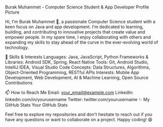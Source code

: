 Burak Muhammet - Computer Science Student & App Developer
Profile Picture

Hi, I'm Burak Muhammet 👋, a passionate Computer Science student with a keen focus on Java and app development. I'm dedicated to learning, building, and contributing to innovative projects that create value and empower people. In my spare time, I enjoy collaborating with others and expanding my skills to stay ahead of the curve in the ever-evolving world of technology.

🌱 Skills & Interests
Languages: Java, JavaScript, Python
Frameworks & Libraries: Android SDK, Spring, React Native
Tools: Git, Android Studio, IntelliJ IDEA, Visual Studio Code
Concepts: Data Structures, Algorithms, Object-Oriented Programming, RESTful APIs
Interests: Mobile App Development, Web Development, AI & Machine Learning, Open Source Contributions

📫 How to Reach Me
Email: your_email@example.com
LinkedIn: linkedin.com/in/yourusername
Twitter: twitter.com/yourusername
✨ My GitHub Stats
Your GitHub Stats

Feel free to explore my repositories and don't hesitate to reach out if you have any questions or want to collaborate on a project. Happy coding! 😄
